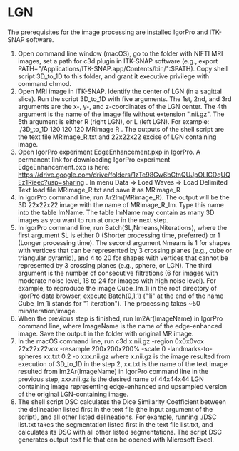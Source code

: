 # LGN

The prerequisites for the image processing are installed IgorPro and ITK-SNAP software.

1. Open command line window (macOS), go to the folder with NIFTI MRI images, set a path for c3d plugin in ITK-SNAP software (e.g., export PATH="/Applications/ITK-SNAP.app/Contents/bin/":$PATH). Copy shell script 3D_to_1D to this folder, and grant it executive privilege with command chmod.
2. Open MRI image in ITK-SNAP. Identify the center of LGN (in a sagittal slice). Run the script 3D_to_1D with five arguments. The 1st, 2nd, and 3rd arguments are the x-, y-, and z-coordinates of the LGN center. The 4th argument is the name of the image file without extension ".nii.gz". The 5th argument is either R (right LGN), or L (left LGN). For example: ./3D_to_1D  120 120 120 MRimage R . The outputs of the shell script are the text file MRimage_R.txt and 22x22x22 excise of LGN containing image.
3. Open IgorPro experiment EdgeEnhancement.pxp in IgorPro. A permanent link for downloading IgorPro experiment EdgeEnhancement.pxp is here:
https://drive.google.com/drive/folders/1zTe98Gw6bCtnQUJpOLICDqUQEz1Rieec?usp=sharing . In menu Data => Load Waves => Load Delimited Text   load file MRimage_R.txt and save it as MRimage_R
4. In IgorPro command line, run Ar2Im(MRimage_R). The output will be the 3D 22x22x22 image with the name of MRimage_R_Im. Type this name into the table ImName. The table ImName may contain as many 3D images as you want to run at once in the next step.
5. In IgorPro command line, run Batch(SL,Nmeans,Niterations), where the first argument SL is either 0 (Shorter processing time, preferred) or 1 (Longer processing time). The second argument Nmeans is 1 for shapes with vertices that can be represented by 3 crossing planes (e.g., cube or triangular pyramid), and 4 to 20 for shapes with vertices that cannot be represented by 3 crossing planes (e.g., sphere, or LGN). The third argument is the number of consecutive filtrations (6 for images with moderate noise level, 18 to 24 for images with high noise level). For example, to reproduce the image Cube_Im_1i in the root directory of IgorPro data browser, execute Batch(0,1,1) ("1i" at the end of the name Cube_Im_1i stands for "1 iteration"). The processing takes ~50 min/iteration/image.
6. When the previous step is finished, run Im2Ar(ImageName) in IgorPro command line, where ImageName is the name of the edge-enhanced image. Save the output in the folder with original MR image.
7. In the macOS command line, run c3d x.nii.gz -region 0x0x0vox 22x22x22vox -resample 200x200x200% -scale 0 -landmarks-to-spheres xx.txt 0.2 -o xxx.nii.gz
where x.nii.gz is the image resulted from execution of 3D_to_1D in the step 2,
xx.txt is the name of the text image resulted from Im2Ar(ImageName) in IgorPro command line in the previous step,
xxx.nii.gz is the desired name of 44x44x44 LGN containing image representing edge-enhanced and upsampled version of the original LGN-containing image.
8. The shell script DSC calculates the Dice Similarity Coefficient between the delineation listed first in the text file (the input argument of the script), and all other listed delineations. For example, running ./DSC list.txt takes the segmentation listed first in the text file list.txt, and calculates its DSC with all other listed segmentations. The script DSC generates output text file that can be opened with Microsoft Excel.

